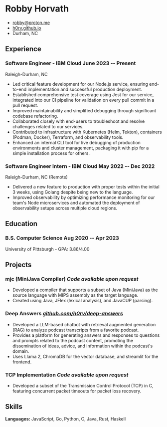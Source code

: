 <!-- The (first) h1 will be used as the <title> of the HTML page -->
# Robby Horvath 

<!-- The unordered list immediately after the h1 will be formatted on a single
line. It is intended to be used for contact details -->
  - <robby@proton.me>
  - [h0rv.github.io](https://h0rv.github.io/)
  - Durham, NC

<!-- The paragraph after the h1 and ul and before the first h2 is optional. It
is intended to be used for a short summary. -->
<!-- CEO and Software Engineer with knowledge of applied information theory, -->
<!-- including optimizing lossless compression schema of both the length-limited and -->
<!-- adaptive variants. -->

## Experience

<!-- You have to wrap the "left" and "right" half of these headings in spans by
hand -->
### <span>Software Engineer - IBM Cloud</span> <span>June 2023 -- Present</span>

  Raleigh-Durham, NC

  - Led critical feature development for our Node.js service, ensuring end-to-end implementation and successful production deployment.
  - Established comprehensive test coverage using Jest for our service, integrated into our CI pipeline for validation on every pull commit in a pull request.
  - Improved maintainability and simplified debugging through significant codebase refactoring.
  - Collaborated closely with end-users to troubleshoot and resolve challenges related to our services.
  - Contributed to infrastructure with Kubernetes (Helm, Tekton), containers (Podman, Docker), Terraform, and observability tools.
  - Enhanced an internal CLI tool for live debugging of production environments and cluster management, packaging it with pip for a simple installation process for others.


### <span>Software Engineer Intern - IBM Cloud</span> <span>May 2022 -- Dec 2022</span>

  Raleigh-Durham, NC (Remote)

  - Delivered a new feature to production with proper tests within the initial 3 weeks, using Golang despite being new to the language.
  - Improved observability by optimizing performance monitoring for our team's Node microservices and automated the deployment of observability setups across multiple cloud regions.

## Education

### <span>B.S. Computer Science</span> <span>Aug 2020 -- Apr 2023</span>

  University of Pittsburgh - GPA: 3.86/4.00

## Projects

### <span>mjc (MiniJava Compiler)</span> <span>_Code available upon request_</span>

  - Developed a compiler that supports a subset of Java (MiniJava) as the source language with MIPS assembly as the target language.
  - Created using Java, JFlex (lexical analysis), and JavaCUP (parsing).

### <span>Deep Answers</span> <span>[_github.com/h0rv/deep-answers_](https://github.com/h0rv/deep-answers)</span>

  - Developed a LLM-based chatbot with retrieval augmented generation (RAG) to analyze podcast transcripts from a favorite podcast.
  - Provides a platform for generating answers and responses to questions and prompts related to the podcast content, promoting the dissemination of ideas, advice, and information within the podcast's domain.
  - Uses Llama 2, ChromaDB for the vector database, and streamlit for the frontend.

### <span>TCP Implementation</span> <span>_Code available upon request_</span>

  - Developed a subset of the Transmission Control Protocol (TCP) in C, featuring concurrent packet timeouts for packet loss recovery.

## Skills

  __Languages:__ JavaScript, Go, Python, C, Java, Rust, Haskell

